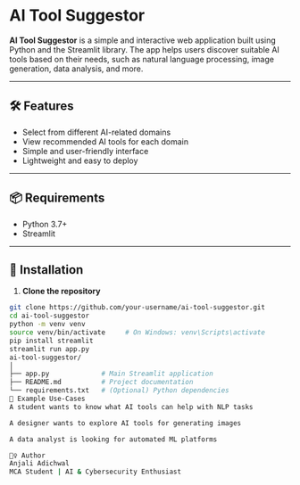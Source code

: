 # AI Tool Suggestor

**AI Tool Suggestor** is a simple and interactive web application built using Python and the Streamlit library. The app helps users discover suitable AI tools based on their needs, such as natural language processing, image generation, data analysis, and more.

---

## 🛠️ Features

- Select from different AI-related domains
- View recommended AI tools for each domain
- Simple and user-friendly interface
- Lightweight and easy to deploy

---

## 📦 Requirements

- Python 3.7+
- Streamlit

---

## 📁 Installation

1. **Clone the repository**

```bash
git clone https://github.com/your-username/ai-tool-suggestor.git
cd ai-tool-suggestor
python -m venv venv
source venv/bin/activate     # On Windows: venv\Scripts\activate
pip install streamlit
streamlit run app.py
ai-tool-suggestor/
│
├── app.py             # Main Streamlit application
├── README.md          # Project documentation
└── requirements.txt   # (Optional) Python dependencies
📌 Example Use-Cases
A student wants to know what AI tools can help with NLP tasks

A designer wants to explore AI tools for generating images

A data analyst is looking for automated ML platforms

🙋‍♀️ Author
Anjali Adichwal
MCA Student | AI & Cybersecurity Enthusiast
